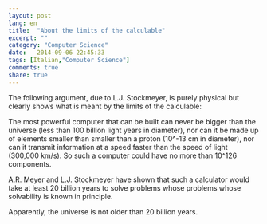 ```yaml
---
layout: post
lang: en
title:  "About the limits of the calculable"
excerpt: ""
category: "Computer Science"
date:   2014-09-06 22:45:33
tags: [Italian,"Computer Science"]
comments: true
share: true
---
```

The following argument, due to L.J. Stockmeyer, is purely physical but
clearly shows what is meant by the limits of the calculable:


The most powerful computer that can be built can never be
bigger than the universe (less than 100 billion light years
in diameter), nor can it be made up of elements smaller than
smaller than a proton (10^-13 cm in diameter), nor can it transmit information
at a speed faster than the speed of light (300,000 km/s).
So such a computer could have no more than 10^126 components.


A.R. Meyer and L.J. Stockmeyer have shown that such a calculator
would take at least 20 billion years to solve problems whose
problems whose solvability is known in principle. 


Apparently, the universe is not older than 20 billion years.